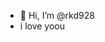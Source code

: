 - 👋 Hi, I’m @rkd928
- i love yoou
<!---
rkd928/rkd928 is a ✨ special ✨ repository because its `README.md` (this file) appears on your GitHub profile.
You can click the Preview link to take a look at your changes.
--->
